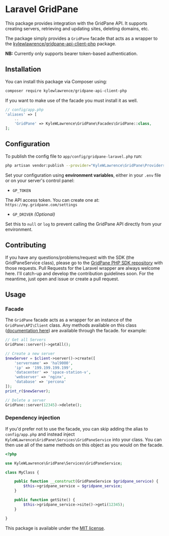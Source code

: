 # Laravel GridPane

This package provides integration with the GridPane API. It supports creating servers, retrieving and updating sites, deleting domains, etc.

The package simply provides a `GridPane` facade that acts as a wrapper to the [kylewlawrence/gridpane-api-client-php](https://github.com/kylewlawrence/gridpane-api-client-php) package.

**NB:** Currently only supports bearer token-based authentication.

## Installation

You can install this package via Composer using:

```bash
composer require kylewlawrence/gridpane-api-client-php
```

If you want to make use of the facade you must install it as well.

```php
// config/app.php
'aliases' => [
    ..
    'GridPane' => KyleWLawrence\GridPane\Facades\GridPane::class,
];
```

## Configuration

To publish the config file to `app/config/gridpane-laravel.php` run:

```bash
php artisan vendor:publish --provider="KyleWLawrence\GridPane\Providers\GridPaneServiceProvider"
```

Set your configuration using **environment variables**, either in your `.env` file or on your server's control panel:

- `GP_TOKEN`

The API access token. You can create one at: `https://my.gridpane.com/settings`

- `GP_DRIVER` _(Optional)_

Set this to `null` or `log` to prevent calling the GridPane API directly from your environment.

## Contributing

If you have any questions/problems/request with the SDK (the GridPaneService class), please go to the [GridPane PHP SDK repository](https://github.com/KyleWLawrence/gridpane-api-client-php) with those requests. Pull Requests for the Laravel wrapper are always welcome here. I'll catch-up and develop the contribution guidelines soon. For the meantime, just open and issue or create a pull request.

## Usage

### Facade

The `GridPane` facade acts as a wrapper for an instance of the `GridPane\API\Client` class. Any methods available on this class ([documentation here](https://github.com/kylewlawrence/gridpane-api-client-php#usage)) are available through the facade. for example:

```php
// Get all Servers
GridPane::server()->getAll();

// Create a new server
$newServer = $client->server()->create([
    'servername' => 'hal9000',                          
    'ip' => '199.199.199.199',                        
    'datacenter' => 'space-station-v',                     
    'webserver' => 'nginx',      
    'database' => 'percona'
]);
print_r($newServer);

// Delete a server
GridPane::server(12345)->delete();
```

### Dependency injection

If you'd prefer not to use the facade, you can skip adding the alias to `config/app.php` and instead inject `KyleWLawrence\GridPane\Services\GridPaneService` into your class. You can then use all of the same methods on this object as you would on the facade.

```php
<?php

use KyleWLawrence\GridPane\Services\GridPaneService;

class MyClass {

    public function __construct(GridPaneService $gridpane_service) {
        $this->gridpane_service = $gridpane_service;
    }

    public function getSite() {
        $this->gridpane_service->site()->geti(12345);
    }

}
```

This package is available under the [MIT license](http://opensource.org/licenses/MIT).
